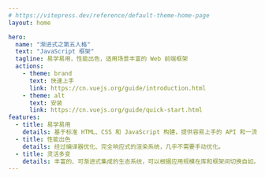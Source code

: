 ```yaml
---
# https://vitepress.dev/reference/default-theme-home-page
layout: home

hero:
  name: "渐进式之第五人格"
  text: "JavaScript 框架"
  tagline: 易学易用，性能出色，适用场景丰富的 Web 前端框架
  actions:
    - theme: brand
      text: 快速上手 
      link: https://cn.vuejs.org/guide/introduction.html
    - theme: alt
      text: 安装
      link: https://cn.vuejs.org/guide/quick-start.html
features:
  - title: 易学易用
    details: 基于标准 HTML、CSS 和 JavaScript 构建，提供容易上手的 API 和一流的文档。
  - title: 性能出色
    details: 经过编译器优化、完全响应式的渲染系统，几乎不需要手动优化。
  - title: 灵活多变
    details: 丰富的、可渐进式集成的生态系统，可以根据应用规模在库和框架间切换自如。
---
```


